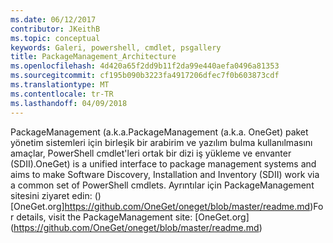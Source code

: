 ```yaml
---
ms.date: 06/12/2017
contributor: JKeithB
ms.topic: conceptual
keywords: Galeri, powershell, cmdlet, psgallery
title: PackageManagement_Architecture
ms.openlocfilehash: 4d420a65f2dd9b11f2da99e440aefa0496a81353
ms.sourcegitcommit: cf195b090b3223fa4917206dfec7f0b603873cdf
ms.translationtype: MT
ms.contentlocale: tr-TR
ms.lasthandoff: 04/09/2018
---
```

<span data-ttu-id="2f351-103">PackageManagement (a.k.a.</span><span class="sxs-lookup"><span data-stu-id="2f351-103">PackageManagement (a.k.a.</span></span> <span data-ttu-id="2f351-104">OneGet) paket yönetim sistemleri için birleşik bir arabirim ve yazılım bulma kullanılmasını amaçlar, PowerShell cmdlet'leri ortak bir dizi iş yükleme ve envanter (SDII).</span><span class="sxs-lookup"><span data-stu-id="2f351-104">OneGet) is a unified interface to package management systems and aims to make Software Discovery, Installation and Inventory (SDII) work via a common set of PowerShell cmdlets.</span></span> <span data-ttu-id="2f351-105">Ayrıntılar için PackageManagement sitesini ziyaret edin: () [OneGet.org]https://github.com/OneGet/oneget/blob/master/readme.md)</span><span class="sxs-lookup"><span data-stu-id="2f351-105">For details, visit the PackageManagement site: [OneGet.org] (https://github.com/OneGet/oneget/blob/master/readme.md)</span></span>